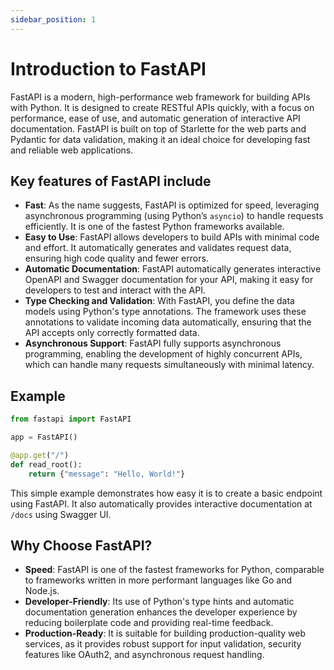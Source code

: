 ```yaml
---
sidebar_position: 1
---
```


# Introduction to FastAPI

FastAPI is a modern, high-performance web framework for building APIs with Python. It is designed to create RESTful APIs quickly, with a focus on performance, ease of use, and automatic generation of interactive API documentation. FastAPI is built on top of Starlette for the web parts and Pydantic for data validation, making it an ideal choice for developing fast and reliable web applications.

## Key features of FastAPI include

- **Fast**: As the name suggests, FastAPI is optimized for speed, leveraging asynchronous programming (using Python’s `asyncio`) to handle requests efficiently. It is one of the fastest Python frameworks available.
- **Easy to Use**: FastAPI allows developers to build APIs with minimal code and effort. It automatically generates and validates request data, ensuring high code quality and fewer errors.
- **Automatic Documentation**: FastAPI automatically generates interactive OpenAPI and Swagger documentation for your API, making it easy for developers to test and interact with the API.
- **Type Checking and Validation**: With FastAPI, you define the data models using Python's type annotations. The framework uses these annotations to validate incoming data automatically, ensuring that the API accepts only correctly formatted data.
- **Asynchronous Support**: FastAPI fully supports asynchronous programming, enabling the development of highly concurrent APIs, which can handle many requests simultaneously with minimal latency.

## Example

```python
from fastapi import FastAPI

app = FastAPI()

@app.get("/")
def read_root():
    return {"message": "Hello, World!"}
```

This simple example demonstrates how easy it is to create a basic endpoint using FastAPI. It also automatically provides interactive documentation at `/docs` using Swagger UI.

## Why Choose FastAPI?

- **Speed**: FastAPI is one of the fastest frameworks for Python, comparable to frameworks written in more performant languages like Go and Node.js.
- **Developer-Friendly**: Its use of Python's type hints and automatic documentation generation enhances the developer experience by reducing boilerplate code and providing real-time feedback.
- **Production-Ready**: It is suitable for building production-quality web services, as it provides robust support for input validation, security features like OAuth2, and asynchronous request handling.
